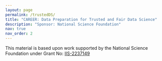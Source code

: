 ```yaml
---
layout: page
permalink: /trustedDS/
title: "CAREER: Data Preparation for Trusted and Fair Data Science"
description: "Sponsor: National Science Foundation"
nav: true
nav_order: 2
---
```


This material is based upon work supported by the National Science Foundation under Grant No: <a href="https://www.nsf.gov/awardsearch/showAward?AWD_ID=2237149">IIS-2237149</a>